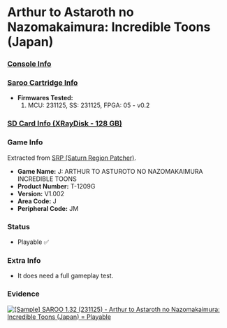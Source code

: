# Arthur to Astaroth no Nazomakaimura: Incredible Toons (Japan)

### [Console Info](../../../../../Info/Consoles/VA13/README.md)

### [Saroo Cartridge Info](../../../../../Info/Cartridges/RetroGameParadiseStore/1.32F/README.md)

- <b>Firmwares Tested:</b>
  1. MCU: 231125, SS: 231125, FPGA: 05 - v0.2

### [SD Card Info (XRayDisk - 128 GB)](../../../../../Info/SdCards/XRayDisk/128GB/fat32/README.md)

### Game Info

Extracted from [SRP (Saturn Region Patcher)](https://segaxtreme.net/resources/saturn-region-patcher.81/download).

- <b>Game Name:</b> J: ARTHUR TO ASTUROTO NO NAZOMAKAIMURA INCREDIBLE TOONS
- <b>Product Number:</b> T-1209G
- <b>Version:</b> V1.002
- <b>Area Code:</b> J
- <b>Peripheral Code:</b> JM

### Status

- Playable :white_check_mark:

### Extra Info

- It does need a full gameplay test.

### Evidence

[![[Sample] SAROO 1.32 (231125) - Arthur to Astaroth no Nazomakaimura: Incredible Toons (Japan) = Playable](https://img.youtube.com/vi/GGbArv756RM/0.jpg)](https://www.youtube.com/watch?v=GGbArv756RM)
